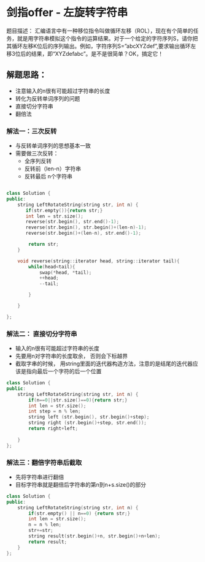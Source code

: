 # 剑指offer - 左旋转字符串
题目描述： 汇编语言中有一种移位指令叫做循环左移（ROL），现在有个简单的任务，就是用字符串模拟这个指令的运算结果。对于一个给定的字符序列S，请你把其循环左移K位后的序列输出。例如，字符序列S=”abcXYZdef”,要求输出循环左移3位后的结果，即“XYZdefabc”。是不是很简单？OK，搞定它！

## 解题思路：
- 注意输入的n很有可能超过字符串的长度
- 转化为反转单词序列的问题
- 直接切分字符串
- 翻倍法


### 解法一：三次反转
- 与反转单词序列的思想基本一致
- 需要做三次反转：
	+ 全序列反转
	+ 反转前（len-n）字符串
	+ 反转最后 n个字符串

```c++

class Solution {
public:
    string LeftRotateString(string str, int n) {
       if(str.empty()){return str;}
       int len = str.size();
       reverse(str.begin(), str.end()-1);
       reverse(str.begin(), str.begin()+(len-n)-1);
       reverse(str.begin()+(len-n), str.end()-1);

        return str;
    }

    void reverse(string::iterator head, string::iterator tail){
        while(head<tail){
            swap(*head, *tail);
            ++head;
            --tail;

        }

    }

};
```

### 解法二： 直接切分字符串
- 输入的n很有可能超过字符串的长度
- 先要用n对字符串的长度取余， 否则会下标越界
- 截取字串的时候， 用string里面的迭代器构造方法，注意的是结尾的迭代器应该是指向最后一个字符的后一个位置

```c++
class Solution {
public:
    string LeftRotateString(string str, int n) {
        if(n==0||str.size()==0){return str;}
        int len = str.size();
        int step = n % len;
        string left (str.begin(), str.begin()+step);
        string right (str.begin()+step, str.end());
        return right+left;
        
    }
};
```


### 解法三：翻倍字符串后截取
- 先将字符串进行翻倍
- 目标字符串就是翻倍后字符串的第n到n+s.size()的部分

```c++
class Solution {
public:
    string LeftRotateString(string str, int n) {
        if(str.empty() || n==0) {return str;}
        int len = str.size();
        n = n % len;
        str+=str;
        string result(str.begin()+n, str.begin()+n+len);
        return result;
    }
};
```
